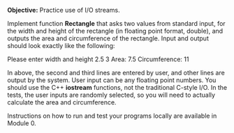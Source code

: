 **Objective:** Practice use of I/O streams.

Implement function **Rectangle** that asks two values from standard
input, for the width and height of the rectangle (in floating point
format, double), and outputs the area and circumference of the rectangle.
Input and output should look exactly like the following:

Please enter width and height
2.5
3
Area: 7.5
Circumference: 11

In above, the second and third lines are entered by user, and other lines
are output by the system. User input can be any floating point numbers.
You should use the C++ **iostream** functions, not the traditional
C-style I/O. In the tests, the user inputs are randomly selected, so you
will need to actually calculate the area and circumference.

Instructions on how to run and test your programs locally are available
in Module 0.
